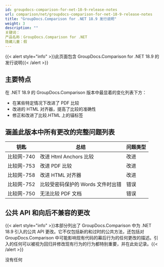```yaml
---
id: groupdocs-comparison-for-net-18-9-release-notes
url: comparison/net/groupdocs-comparison-for-net-18-9-release-notes
title: "GroupDocs.Comparison for .NET 18.9 发行说明"
weight: 3
description: ""
关键词：
产品名称：GroupDocs.Comparison for .NET
隐藏儿童：假
---
```

{{< alert style="info" >}}此页面包含 GroupDocs.Comparison for .NET 18.9 的发行说明{{< /alert >}}

## 主要特点

在 .NET 18.9 的 GroupDocs.Comparison 版本中最显着的变化列表下方：

* 在某些特定情况下改进了 PDF 比较
* 改进的 HTML 对齐器，提高了比较的准确性
* 修正和改进了比较.HTML 上的锚标签

## 涵盖此版本中所有更改的完整问题列表

|钥匙 |总结 |问题类型 |
| --- | --- | --- |
|比较网-740 |改进 Html Anchors 比较 |改进 |
|比较网-753 |改进 PDF 比较 |改进 |
|比较网-758 |改进 HTML 对齐器 |改进 |
|比较网-752 |比较受密码保护的 Words 文件时出错 |错误 |
|比较网-750 |无法比较 PDF 文档 |错误 |

## 公共 API 和向后不兼容的更改

{{< alert style="info" >}}本部分列出了 GroupDocs.Comparison 中为 .NET 18.9 引入的公共 API 更改。它不仅包括新的和过时的公共方法，还包括对 GroupDocs.Comparison 中可能影响现有代码的幕后行为的任何更改的描述。引入的任何可以被视为回归并修改现有行为的行为都特别重要，并在此处记录。{{< /alert >}}

没有任何

